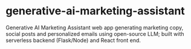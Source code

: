 # generative-ai-marketing-assistant
Generative AI Marketing Assistant web app generating marketing copy, social posts and personalized emails using open-source LLM; built with serverless backend (Flask/Node) and React front end.
